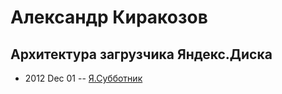 # Александр Киракозов

## Архитектура загрузчика Яндекс.Диска
- 2012 Dec 01 -- [Я.Субботник](https://events.yandex.ru/lib/talks/475/)    
